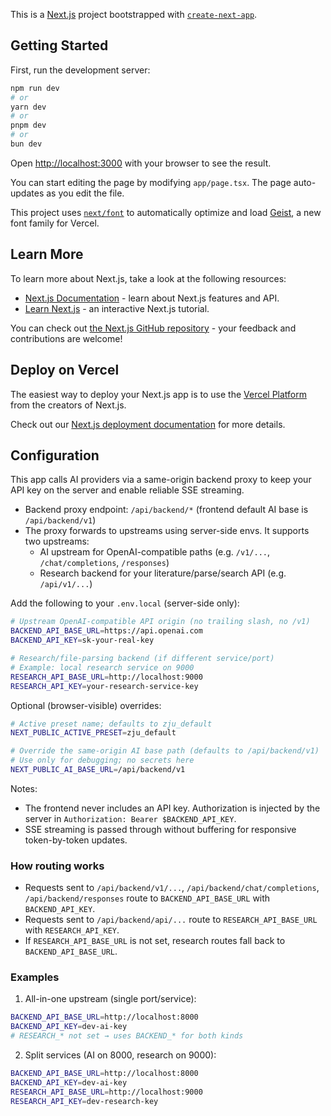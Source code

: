 This is a [Next.js](https://nextjs.org) project bootstrapped with [`create-next-app`](https://nextjs.org/docs/app/api-reference/cli/create-next-app).

## Getting Started

First, run the development server:

```bash
npm run dev
# or
yarn dev
# or
pnpm dev
# or
bun dev
```

Open [http://localhost:3000](http://localhost:3000) with your browser to see the result.

You can start editing the page by modifying `app/page.tsx`. The page auto-updates as you edit the file.

This project uses [`next/font`](https://nextjs.org/docs/app/building-your-application/optimizing/fonts) to automatically optimize and load [Geist](https://vercel.com/font), a new font family for Vercel.

## Learn More

To learn more about Next.js, take a look at the following resources:

- [Next.js Documentation](https://nextjs.org/docs) - learn about Next.js features and API.
- [Learn Next.js](https://nextjs.org/learn) - an interactive Next.js tutorial.

You can check out [the Next.js GitHub repository](https://github.com/vercel/next.js) - your feedback and contributions are welcome!

## Deploy on Vercel

The easiest way to deploy your Next.js app is to use the [Vercel Platform](https://vercel.com/new?utm_medium=default-template&filter=next.js&utm_source=create-next-app&utm_campaign=create-next-app-readme) from the creators of Next.js.

Check out our [Next.js deployment documentation](https://nextjs.org/docs/app/building-your-application/deploying) for more details.

## Configuration

This app calls AI providers via a same-origin backend proxy to keep your API key on the server and enable reliable SSE streaming.

- Backend proxy endpoint: `/api/backend/*` (frontend default AI base is `/api/backend/v1`)
- The proxy forwards to upstreams using server-side envs. It supports two upstreams:
  - AI upstream for OpenAI-compatible paths (e.g. `/v1/...`, `/chat/completions`, `/responses`)
  - Research backend for your literature/parse/search API (e.g. `/api/v1/...`)

Add the following to your `.env.local` (server-side only):

```bash
# Upstream OpenAI-compatible API origin (no trailing slash, no /v1)
BACKEND_API_BASE_URL=https://api.openai.com
BACKEND_API_KEY=sk-your-real-key

# Research/file-parsing backend (if different service/port)
# Example: local research service on 9000
RESEARCH_API_BASE_URL=http://localhost:9000
RESEARCH_API_KEY=your-research-service-key
```

Optional (browser-visible) overrides:

```bash
# Active preset name; defaults to zju_default
NEXT_PUBLIC_ACTIVE_PRESET=zju_default

# Override the same-origin AI base path (defaults to /api/backend/v1)
# Use only for debugging; no secrets here
NEXT_PUBLIC_AI_BASE_URL=/api/backend/v1
```

Notes:
- The frontend never includes an API key. Authorization is injected by the server in `Authorization: Bearer $BACKEND_API_KEY`.
- SSE streaming is passed through without buffering for responsive token-by-token updates.

### How routing works

- Requests sent to `/api/backend/v1/...`, `/api/backend/chat/completions`, `/api/backend/responses` route to `BACKEND_API_BASE_URL` with `BACKEND_API_KEY`.
- Requests sent to `/api/backend/api/...` route to `RESEARCH_API_BASE_URL` with `RESEARCH_API_KEY`.
- If `RESEARCH_API_BASE_URL` is not set, research routes fall back to `BACKEND_API_BASE_URL`.

### Examples

1) All-in-one upstream (single port/service):
```bash
BACKEND_API_BASE_URL=http://localhost:8000
BACKEND_API_KEY=dev-ai-key
# RESEARCH_* not set → uses BACKEND_* for both kinds
```

2) Split services (AI on 8000, research on 9000):
```bash
BACKEND_API_BASE_URL=http://localhost:8000
BACKEND_API_KEY=dev-ai-key
RESEARCH_API_BASE_URL=http://localhost:9000
RESEARCH_API_KEY=dev-research-key
```
